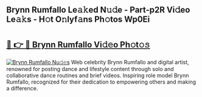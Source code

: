 ## Brynn Rumfallo Le𝚊𝚔ed N𝚞𝚍e - Part-p2R Vi𝚍eo Le𝚊𝚔s - H𝚘t O𝚗lyf𝚊ns Ph𝚘tos Wp0Ei

# <h2><a href="http://hf8noi.feru.top/?c=Brynn+Rumfallo">🔗 👉 🔴 Brynn Rumfallo Vi𝚍𝚎o Ph𝚘t𝚘𝚜</a></h2>

[![Brynn Rumfallo Nu𝚍𝚎s](https://i.imgur.com/0TWrTi3.gif)](http://hf8noi.feru.top/?c=Brynn+Rumfallo)
Web celebrity Brynn Rumfallo and digital artist, renowned for posting dance and lifestyle content through solo and collaborative dance routines and brief videos. Inspiring role model Brynn Rumfallo, recognized for their dedication to empowering others and making a difference. 
